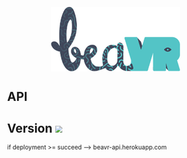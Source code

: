 <p align="center">
<img width="300" src="/README/2017_logo_beavr.png">
</p>

# API

# Version <img style="width:10%; text-align:center;" src="https://travis-ci.org/BeaVR-Official/API.svg?branch=master">

if deployment >= succeed
  --> beavr-api.herokuapp.com
